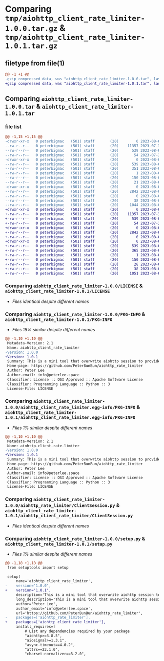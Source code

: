 # Comparing `tmp/aiohttp_client_rate_limiter-1.0.0.tar.gz` & `tmp/aiohttp_client_rate_limiter-1.0.1.tar.gz`

## filetype from file(1)

```diff
@@ -1 +1 @@
-gzip compressed data, was "aiohttp_client_rate_limiter-1.0.0.tar", last modified: Thu Aug  3 00:43:42 2023, max compression
+gzip compressed data, was "aiohttp_client_rate_limiter-1.0.1.tar", last modified: Thu Aug  3 00:53:15 2023, max compression
```

## Comparing `aiohttp_client_rate_limiter-1.0.0.tar` & `aiohttp_client_rate_limiter-1.0.1.tar`

### file list

```diff
@@ -1,15 +1,15 @@
-drwxr-xr-x   0 peterbigmac   (501) staff       (20)        0 2023-08-03 00:43:42.321232 aiohttp_client_rate_limiter-1.0.0/
--rw-r--r--   0 peterbigmac   (501) staff       (20)    11357 2023-07-31 07:45:41.000000 aiohttp_client_rate_limiter-1.0.0/LICENSE
--rw-r--r--   0 peterbigmac   (501) staff       (20)      539 2023-08-03 00:43:42.320832 aiohttp_client_rate_limiter-1.0.0/PKG-INFO
--rw-r--r--   0 peterbigmac   (501) staff       (20)       54 2023-07-31 07:45:41.000000 aiohttp_client_rate_limiter-1.0.0/README.md
-drwxr-xr-x   0 peterbigmac   (501) staff       (20)        0 2023-08-03 00:43:42.318617 aiohttp_client_rate_limiter-1.0.0/aiohttp_client_rate_limiter.egg-info/
--rw-r--r--   0 peterbigmac   (501) staff       (20)      539 2023-08-03 00:43:42.000000 aiohttp_client_rate_limiter-1.0.0/aiohttp_client_rate_limiter.egg-info/PKG-INFO
--rw-r--r--   0 peterbigmac   (501) staff       (20)      351 2023-08-03 00:43:42.000000 aiohttp_client_rate_limiter-1.0.0/aiohttp_client_rate_limiter.egg-info/SOURCES.txt
--rw-r--r--   0 peterbigmac   (501) staff       (20)        1 2023-08-03 00:43:42.000000 aiohttp_client_rate_limiter-1.0.0/aiohttp_client_rate_limiter.egg-info/dependency_links.txt
--rw-r--r--   0 peterbigmac   (501) staff       (20)      150 2023-08-03 00:43:42.000000 aiohttp_client_rate_limiter-1.0.0/aiohttp_client_rate_limiter.egg-info/requires.txt
--rw-r--r--   0 peterbigmac   (501) staff       (20)       21 2023-08-03 00:43:42.000000 aiohttp_client_rate_limiter-1.0.0/aiohttp_client_rate_limiter.egg-info/top_level.txt
-drwxr-xr-x   0 peterbigmac   (501) staff       (20)        0 2023-08-03 00:43:42.320081 aiohttp_client_rate_limiter-1.0.0/aiohttp_rate_limiter/
--rw-r--r--   0 peterbigmac   (501) staff       (20)     2842 2023-08-03 00:32:26.000000 aiohttp_client_rate_limiter-1.0.0/aiohttp_rate_limiter/ClientSession.py
--rw-r--r--   0 peterbigmac   (501) staff       (20)        0 2023-08-03 00:31:52.000000 aiohttp_client_rate_limiter-1.0.0/aiohttp_rate_limiter/__init__.py
--rw-r--r--   0 peterbigmac   (501) staff       (20)       38 2023-08-03 00:43:42.321385 aiohttp_client_rate_limiter-1.0.0/setup.cfg
--rw-r--r--   0 peterbigmac   (501) staff       (20)     1044 2023-08-03 00:43:31.000000 aiohttp_client_rate_limiter-1.0.0/setup.py
+drwxr-xr-x   0 peterbigmac   (501) staff       (20)        0 2023-08-03 00:53:15.989146 aiohttp_client_rate_limiter-1.0.1/
+-rw-r--r--   0 peterbigmac   (501) staff       (20)    11357 2023-07-31 07:45:41.000000 aiohttp_client_rate_limiter-1.0.1/LICENSE
+-rw-r--r--   0 peterbigmac   (501) staff       (20)      539 2023-08-03 00:53:15.988783 aiohttp_client_rate_limiter-1.0.1/PKG-INFO
+-rw-r--r--   0 peterbigmac   (501) staff       (20)       54 2023-07-31 07:45:41.000000 aiohttp_client_rate_limiter-1.0.1/README.md
+drwxr-xr-x   0 peterbigmac   (501) staff       (20)        0 2023-08-03 00:53:15.985128 aiohttp_client_rate_limiter-1.0.1/aiohttp_client_rate_limiter/
+-rw-r--r--   0 peterbigmac   (501) staff       (20)     2842 2023-08-03 00:32:26.000000 aiohttp_client_rate_limiter-1.0.1/aiohttp_client_rate_limiter/ClientSession.py
+-rw-r--r--   0 peterbigmac   (501) staff       (20)        0 2023-08-03 00:31:52.000000 aiohttp_client_rate_limiter-1.0.1/aiohttp_client_rate_limiter/__init__.py
+drwxr-xr-x   0 peterbigmac   (501) staff       (20)        0 2023-08-03 00:53:15.987945 aiohttp_client_rate_limiter-1.0.1/aiohttp_client_rate_limiter.egg-info/
+-rw-r--r--   0 peterbigmac   (501) staff       (20)      539 2023-08-03 00:53:15.000000 aiohttp_client_rate_limiter-1.0.1/aiohttp_client_rate_limiter.egg-info/PKG-INFO
+-rw-r--r--   0 peterbigmac   (501) staff       (20)      365 2023-08-03 00:53:15.000000 aiohttp_client_rate_limiter-1.0.1/aiohttp_client_rate_limiter.egg-info/SOURCES.txt
+-rw-r--r--   0 peterbigmac   (501) staff       (20)        1 2023-08-03 00:53:15.000000 aiohttp_client_rate_limiter-1.0.1/aiohttp_client_rate_limiter.egg-info/dependency_links.txt
+-rw-r--r--   0 peterbigmac   (501) staff       (20)      150 2023-08-03 00:53:15.000000 aiohttp_client_rate_limiter-1.0.1/aiohttp_client_rate_limiter.egg-info/requires.txt
+-rw-r--r--   0 peterbigmac   (501) staff       (20)       28 2023-08-03 00:53:15.000000 aiohttp_client_rate_limiter-1.0.1/aiohttp_client_rate_limiter.egg-info/top_level.txt
+-rw-r--r--   0 peterbigmac   (501) staff       (20)       38 2023-08-03 00:53:15.989264 aiohttp_client_rate_limiter-1.0.1/setup.cfg
+-rw-r--r--   0 peterbigmac   (501) staff       (20)     1051 2023-08-03 00:47:25.000000 aiohttp_client_rate_limiter-1.0.1/setup.py
```

### Comparing `aiohttp_client_rate_limiter-1.0.0/LICENSE` & `aiohttp_client_rate_limiter-1.0.1/LICENSE`

 * *Files identical despite different names*

### Comparing `aiohttp_client_rate_limiter-1.0.0/PKG-INFO` & `aiohttp_client_rate_limiter-1.0.1/PKG-INFO`

 * *Files 18% similar despite different names*

```diff
@@ -1,10 +1,10 @@
 Metadata-Version: 2.1
 Name: aiohttp_client_rate_limiter
-Version: 1.0.0
+Version: 1.0.1
 Summary: This is a mini tool that overwrite aiohttp session to provide rate limit function within a same session.
 Home-page: https://github.com/PeterBunBun/aiohttp_rate_limiter
 Author: Peter Lee
 Author-email: info@peterlee.space
 Classifier: License :: OSI Approved :: Apache Software License
 Classifier: Programming Language :: Python :: 3
 License-File: LICENSE
```

### Comparing `aiohttp_client_rate_limiter-1.0.0/aiohttp_client_rate_limiter.egg-info/PKG-INFO` & `aiohttp_client_rate_limiter-1.0.1/aiohttp_client_rate_limiter.egg-info/PKG-INFO`

 * *Files 1% similar despite different names*

```diff
@@ -1,10 +1,10 @@
 Metadata-Version: 2.1
 Name: aiohttp-client-rate-limiter
-Version: 1.0.0
+Version: 1.0.1
 Summary: This is a mini tool that overwrite aiohttp session to provide rate limit function within a same session.
 Home-page: https://github.com/PeterBunBun/aiohttp_rate_limiter
 Author: Peter Lee
 Author-email: info@peterlee.space
 Classifier: License :: OSI Approved :: Apache Software License
 Classifier: Programming Language :: Python :: 3
 License-File: LICENSE
```

### Comparing `aiohttp_client_rate_limiter-1.0.0/aiohttp_rate_limiter/ClientSession.py` & `aiohttp_client_rate_limiter-1.0.1/aiohttp_client_rate_limiter/ClientSession.py`

 * *Files identical despite different names*

### Comparing `aiohttp_client_rate_limiter-1.0.0/setup.py` & `aiohttp_client_rate_limiter-1.0.1/setup.py`

 * *Files 1% similar despite different names*

```diff
@@ -1,18 +1,18 @@
 from setuptools import setup
 
 setup(
     name='aiohttp_client_rate_limiter',
-    version='1.0.0',
+    version='1.0.1',
     description='This is a mini tool that overwrite aiohttp session to provide rate limit function within a same session.',
     long_description='This is a mini tool that overwrite aiohttp session to provide rate limit function within a same session.',
     author='Peter Lee',
     author_email='info@peterlee.space',
     url='https://github.com/PeterBunBun/aiohttp_rate_limiter',
-    packages=['aiohttp_rate_limiter'],
+    packages=['aiohttp_client_rate_limiter'],
     install_requires=[
         # List any dependencies required by your package
         "aiohttp>=3.8.5",
         "aiosignal>=1.3.1",
         "async-timeout==4.0.2",
         "attrs==23.1.0",
         "charset-normalizer==3.2.0",
```

